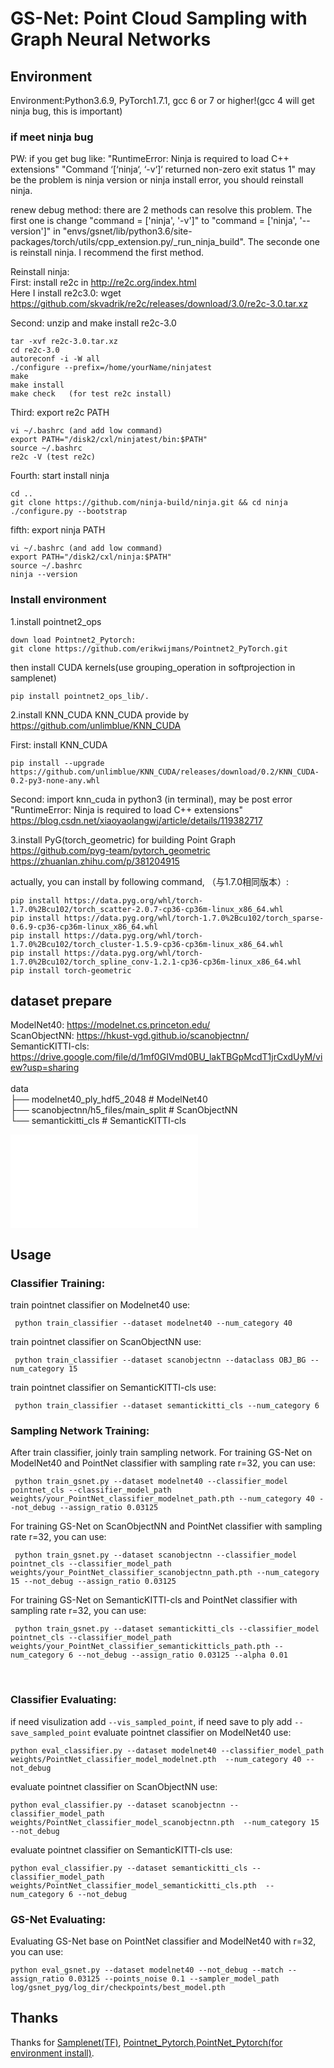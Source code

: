 # GS-Net: Point Cloud Sampling with Graph Neural Networks




## Environment
Environment:Python3.6.9, PyTorch1.7.1, gcc 6 or 7 or higher!(gcc 4 will get ninja bug, this is important)

### if meet ninja bug
PW: if you get bug like: "RuntimeError: Ninja is required to load C++ extensions" "Command ‘[‘ninja‘, ‘-v‘]‘ returned non-zero exit status 1" may be the problem is ninja version or ninja install error, you should reinstall ninja. 

renew debug method: there are 2 methods can resolve this problem. The first one is change "command = ['ninja', '-v']" to "command = ['ninja', '--version']" in "envs/gsnet/lib/python3.6/site-packages/torch/utils/cpp_extension.py/_run_ninja_build". The seconde one is reinstall ninja. I recommend the first method.

Reinstall ninja:<br>
First: install re2c in http://re2c.org/index.html<br>
Here I install re2c3.0: wget https://github.com/skvadrik/re2c/releases/download/3.0/re2c-3.0.tar.xz

Second: unzip and make install re2c-3.0 <br>
```
tar -xvf re2c-3.0.tar.xz 
cd re2c-3.0 
autoreconf -i -W all 
./configure --prefix=/home/yourName/ninjatest 
make 
make install 
make check   (for test re2c install) 
```
Third: export re2c PATH <br>
```
vi ~/.bashrc (and add low command) 
export PATH="/disk2/cxl/ninjatest/bin:$PATH" 
source ~/.bashrc 
re2c -V (test re2c) 
```
Fourth: start install ninja <br>
```
cd .. 
git clone https://github.com/ninja-build/ninja.git && cd ninja 
./configure.py --bootstrap 
```
fifth: export ninja PATH <br>
```
vi ~/.bashrc (and add low command)
export PATH="/disk2/cxl/ninja:$PATH" 
source ~/.bashrc 
ninja --version  
```
### Install environment

1.install pointnet2_ops
```
down load Pointnet2_Pytorch:
git clone https://github.com/erikwijmans/Pointnet2_PyTorch.git
```
then install CUDA kernels(use grouping_operation in softprojection in samplenet)<br>
```
pip install pointnet2_ops_lib/.
```
2.install KNN_CUDA
KNN_CUDA provide by https://github.com/unlimblue/KNN_CUDA   <br>

First: install KNN_CUDA<br>
```
pip install --upgrade https://github.com/unlimblue/KNN_CUDA/releases/download/0.2/KNN_CUDA-0.2-py3-none-any.whl
```
Second: import knn_cuda in python3 (in terminal), may be post error "RuntimeError: Ninja is required to load C++ extensions"
https://blog.csdn.net/xiaoyaolangwj/article/details/119382717


3.install PyG(torch_geometric) for building Point Graph
https://github.com/pyg-team/pytorch_geometric
https://zhuanlan.zhihu.com/p/381204915

actually, you can install by following command, （与1.7.0相同版本）:
```
pip install https://data.pyg.org/whl/torch-1.7.0%2Bcu102/torch_scatter-2.0.7-cp36-cp36m-linux_x86_64.whl
pip install https://data.pyg.org/whl/torch-1.7.0%2Bcu102/torch_sparse-0.6.9-cp36-cp36m-linux_x86_64.whl
pip install https://data.pyg.org/whl/torch-1.7.0%2Bcu102/torch_cluster-1.5.9-cp36-cp36m-linux_x86_64.whl
pip install https://data.pyg.org/whl/torch-1.7.0%2Bcu102/torch_spline_conv-1.2.1-cp36-cp36m-linux_x86_64.whl
pip install torch-geometric
```

## dataset prepare
ModelNet40: https://modelnet.cs.princeton.edu/ <br>
ScanObjectNN: https://hkust-vgd.github.io/scanobjectnn/ <br>
SemanticKITTI-cls: https://drive.google.com/file/d/1mf0GIVmd0BU_lakTBGpMcdT1jrCxdUyM/view?usp=sharing <br>
<br>
data<br>
├── modelnet40_ply_hdf5_2048               # ModelNet40<br>
├── scanobjectnn/h5_files/main_split            # ScanObjectNN<br>
└── semantickitti_cls       # SemanticKITTI-cls<br>

![something wrong](images/semanticKITTI-cls.pdf "SemanticKITTI-cls visualization")


## Usage

### Classifier Training:
train pointnet classifier on Modelnet40 use:
```
 python train_classifier --dataset modelnet40 --num_category 40 
```
train pointnet classifier on ScanObjectNN use:
```
 python train_classifier --dataset scanobjectnn --dataclass OBJ_BG --num_category 15
```
train pointnet classifier on SemanticKITTI-cls use:
```
 python train_classifier --dataset semantickitti_cls --num_category 6
```

### Sampling Network Training:
After train classifier, joinly train sampling network.
For training GS-Net on ModelNet40 and PointNet classifier with sampling rate r=32, you can use: 
```
 python train_gsnet.py --dataset modelnet40 --classifier_model pointnet_cls --classifier_model_path weights/your_PointNet_classifier_modelnet_path.pth --num_category 40 --not_debug --assign_ratio 0.03125
```

For training GS-Net on ScanObjectNN and PointNet classifier with sampling rate r=32, you can use: 
```
 python train_gsnet.py --dataset scanobjectnn --classifier_model pointnet_cls --classifier_model_path weights/your_PointNet_classifier_scanobjectnn_path.pth --num_category 15 --not_debug --assign_ratio 0.03125
```

For training GS-Net on SemanticKITTI-cls and PointNet classifier with sampling rate r=32, you can use:
```
 python train_gsnet.py --dataset semantickitti_cls --classifier_model pointnet_cls --classifier_model_path weights/your_PointNet_classifier_semantickitticls_path.pth --num_category 6 --not_debug --assign_ratio 0.03125 --alpha 0.01
```

<br>

### Classifier Evaluating:
if need visulization add ```--vis_sampled_point```, if need save to ply add ```--save_sampled_point```
evaluate pointnet classifier on ModelNet40 use:
```
python eval_classifier.py --dataset modelnet40 --classifier_model_path weights/PointNet_classifier_model_modelnet.pth  --num_category 40 --not_debug 
```

evaluate pointnet classifier on ScanObjectNN use:
```
python eval_classifier.py --dataset scanobjectnn --classifier_model_path weights/PointNet_classifier_model_scanobjectnn.pth  --num_category 15 --not_debug 
```

evaluate pointnet classifier on SemanticKITTI-cls use:
```
python eval_classifier.py --dataset semantickitti_cls --classifier_model_path weights/PointNet_classifier_model_semantickitti_cls.pth  --num_category 6 --not_debug 
```

### GS-Net Evaluating:
Evaluating GS-Net base on PointNet classifier and ModelNet40 with r=32, you can use:
```
python eval_gsnet.py --dataset modelnet40 --not_debug --match --assign_ratio 0.03125 --points_noise 0.1 --sampler_model_path log/gsnet_pyg/log_dir/checkpoints/best_model.pth
```


## Thanks
Thanks for [Samplenet(TF)](https://github.com/itailang/SampleNet), [Pointnet_Pytorch](https://github.com/yanx27/Pointnet_Pointnet2_pytorch),[PointNet_Pytorch(for environment install)](https://github.com/erikwijmans/Pointnet2_PyTorch).
